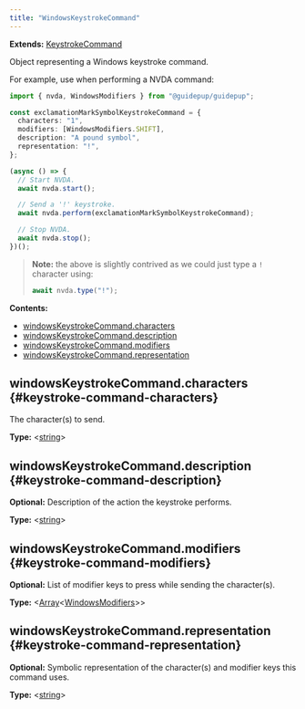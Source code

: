```yaml
---
title: "WindowsKeystrokeCommand"
---
```


**Extends:** [KeystrokeCommand]

Object representing a Windows keystroke command.

For example, use when performing a NVDA command:

```ts
import { nvda, WindowsModifiers } from "@guidepup/guidepup";

const exclamationMarkSymbolKeystrokeCommand = {
  characters: "1",
  modifiers: [WindowsModifiers.SHIFT],
  description: "A pound symbol",
  representation: "!",
};

(async () => {
  // Start NVDA.
  await nvda.start();

  // Send a '!' keystroke.
  await nvda.perform(exclamationMarkSymbolKeystrokeCommand);

  // Stop NVDA.
  await nvda.stop();
})();
```

> **Note:** the above is slightly contrived as we could just type a `!` character using:
>
> ```ts
> await nvda.type("!");
> ```

**Contents:**

- [windowsKeystrokeCommand.characters](./class-windows-keystroke-command#keystroke-command-characters)
- [windowsKeystrokeCommand.description](./class-windows-keystroke-command#keystroke-command-description)
- [windowsKeystrokeCommand.modifiers](./class-windows-keystroke-command#keystroke-command-modifiers)
- [windowsKeystrokeCommand.representation](./class-windows-keystroke-command#keystroke-command-representation)

## windowsKeystrokeCommand.characters {#keystroke-command-characters}

The character(s) to send.

**Type:** &#60;[string]&#62;

## windowsKeystrokeCommand.description {#keystroke-command-description}

**Optional:** Description of the action the keystroke performs.

**Type:** &#60;[string]&#62;

## windowsKeystrokeCommand.modifiers {#keystroke-command-modifiers}

**Optional:** List of modifier keys to press while sending the character(s).

**Type:** &#60;[Array]<[WindowsModifiers]>&#62;

## windowsKeystrokeCommand.representation {#keystroke-command-representation}

**Optional:** Symbolic representation of the character(s) and modifier keys this command uses.

**Type:** &#60;[string]&#62;

[keystrokecommand]: ./class-keystroke-command "KeystrokeCommand"
[windowsmodifiers]: ./class-windows-modifiers "WindowsModifiers"
[array]: https://developer.mozilla.org/en-US/docs/Web/JavaScript/Reference/Global_Objects/Array "Array"
[string]: https://developer.mozilla.org/en-US/docs/Web/JavaScript/Reference/Global_Objects/String "string"
